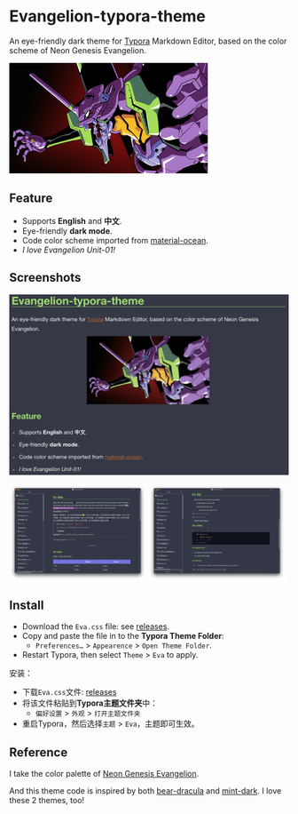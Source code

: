# Evangelion-typora-theme
An eye-friendly dark theme for [Typora](https://typora.io/) Markdown Editor, based on the color scheme of Neon Genesis Evangelion. 

![eva0](eva0.png)

## Feature

* Supports **English** and **中文**.
* Eye-friendly **dark mode**.
* Code color scheme imported from [material-ocean](https://codemirror.net/theme/material-ocean.css).
* *I love Evangelion Unit-01!*

## Screenshots

![套娃现场](eva1.png)

<p float="left">
  <img src="eva2.png" width="49%" />
  <img src="eva3.png" width="49%" /> 
</p>


## Install

- Download the `Eva.css` file: see [releases](https://github.com/viridityzhu/Evangelion-typora-theme/releases).
- Copy and paste the file in to the **Typora Theme Folder**:
  - `Preferences…` > `Appearence` > `Open Theme Folder`.
- Restart Typora, then select `Theme` > `Eva` to apply.

安装：
- 下载`Eva.css`文件: [releases](https://github.com/viridityzhu/Evangelion-typora-theme/releases)
- 将该文件粘贴到**Typora主题文件夹**中：
  - `偏好设置` > `外观` > `打开主题文件夹`
- 重启Typora，然后选择`主题` > `Eva`，主题即可生效。

<!-- [![Github All Releases](https://img.shields.io/github/downloads/viridityzhu/Evangelion-typora-theme/total.svg)]() -->

## Reference

I take the color palette of [Neon Genesis Evangelion](https://en.wikipedia.org/wiki/Neon_Genesis_Evangelion).

And this theme code is inspired by both [bear-dracula](https://github.com/imageslr/typora-theme-bear) and [mint-dark](https://github.com/Y1chenYao/typora-mint-theme). I love these 2 themes, too!
